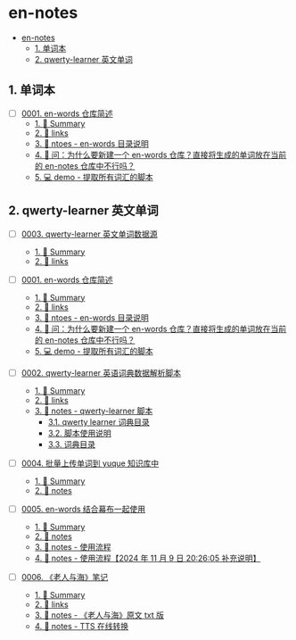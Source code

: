 # en-notes

<!-- region:toc -->
- [en-notes](#en-notes)
  - [1. 单词本](#1-单词本)
  - [2. qwerty-learner 英文单词](#2-qwerty-learner-英文单词)
<!-- endregion:toc -->

## 1. 单词本

- [ ] [0001. en-words 仓库简述](https://github.com/Tdahuyou/en-notes/tree/main/0001.%20en-words%20%E4%BB%93%E5%BA%93%E7%AE%80%E8%BF%B0/README.md) <!-- [locale](./0001.%20en-words%20%E4%BB%93%E5%BA%93%E7%AE%80%E8%BF%B0/README.md) -->  
  <!-- region:toc -->
  - [1. 📝 Summary](https://github.com/Tdahuyou/en-notes/tree/main/0001.%20en-words%20%E4%BB%93%E5%BA%93%E7%AE%80%E8%BF%B0/README.md#1--summary)
  - [2. 🔗 links](https://github.com/Tdahuyou/en-notes/tree/main/0001.%20en-words%20%E4%BB%93%E5%BA%93%E7%AE%80%E8%BF%B0/README.md#2--links)
  - [3. 📒 ntoes - en-words 目录说明](https://github.com/Tdahuyou/en-notes/tree/main/0001.%20en-words%20%E4%BB%93%E5%BA%93%E7%AE%80%E8%BF%B0/README.md#3--ntoes---en-words-目录说明)
  - [4. 🤔 问：为什么要新建一个 en-words 仓库？直接将生成的单词放在当前的 en-notes 仓库中不行吗？](https://github.com/Tdahuyou/en-notes/tree/main/0001.%20en-words%20%E4%BB%93%E5%BA%93%E7%AE%80%E8%BF%B0/README.md#4--问为什么要新建一个-en-words-仓库直接将生成的单词放在当前的-en-notes-仓库中不行吗)
  - [5. 💻 demo - 提取所有词汇的脚本](https://github.com/Tdahuyou/en-notes/tree/main/0001.%20en-words%20%E4%BB%93%E5%BA%93%E7%AE%80%E8%BF%B0/README.md#5--demo---提取所有词汇的脚本)
  <!-- endregion:toc -->

## 2. qwerty-learner 英文单词

- [ ] [0003. qwerty-learner 英文单词数据源](https://github.com/Tdahuyou/en-notes/tree/main/0003.%20qwerty-learner%20%E8%8B%B1%E6%96%87%E5%8D%95%E8%AF%8D%E6%95%B0%E6%8D%AE%E6%BA%90/README.md) <!-- [locale](./0003.%20qwerty-learner%20%E8%8B%B1%E6%96%87%E5%8D%95%E8%AF%8D%E6%95%B0%E6%8D%AE%E6%BA%90/README.md) -->  
  <!-- region:toc -->
  - [1. 📝 Summary](https://github.com/Tdahuyou/en-notes/tree/main/0003.%20qwerty-learner%20%E8%8B%B1%E6%96%87%E5%8D%95%E8%AF%8D%E6%95%B0%E6%8D%AE%E6%BA%90/README.md#1--summary)
  - [2. 🔗 links](https://github.com/Tdahuyou/en-notes/tree/main/0003.%20qwerty-learner%20%E8%8B%B1%E6%96%87%E5%8D%95%E8%AF%8D%E6%95%B0%E6%8D%AE%E6%BA%90/README.md#2--links)
  <!-- endregion:toc -->

- [ ] [0001. en-words 仓库简述](https://github.com/Tdahuyou/en-notes/tree/main/0001.%20en-words%20%E4%BB%93%E5%BA%93%E7%AE%80%E8%BF%B0/README.md) <!-- [locale](./0001.%20en-words%20%E4%BB%93%E5%BA%93%E7%AE%80%E8%BF%B0/README.md) -->  
  <!-- region:toc -->
  - [1. 📝 Summary](https://github.com/Tdahuyou/en-notes/tree/main/0001.%20en-words%20%E4%BB%93%E5%BA%93%E7%AE%80%E8%BF%B0/README.md#1--summary)
  - [2. 🔗 links](https://github.com/Tdahuyou/en-notes/tree/main/0001.%20en-words%20%E4%BB%93%E5%BA%93%E7%AE%80%E8%BF%B0/README.md#2--links)
  - [3. 📒 ntoes - en-words 目录说明](https://github.com/Tdahuyou/en-notes/tree/main/0001.%20en-words%20%E4%BB%93%E5%BA%93%E7%AE%80%E8%BF%B0/README.md#3--ntoes---en-words-目录说明)
  - [4. 🤔 问：为什么要新建一个 en-words 仓库？直接将生成的单词放在当前的 en-notes 仓库中不行吗？](https://github.com/Tdahuyou/en-notes/tree/main/0001.%20en-words%20%E4%BB%93%E5%BA%93%E7%AE%80%E8%BF%B0/README.md#4--问为什么要新建一个-en-words-仓库直接将生成的单词放在当前的-en-notes-仓库中不行吗)
  - [5. 💻 demo - 提取所有词汇的脚本](https://github.com/Tdahuyou/en-notes/tree/main/0001.%20en-words%20%E4%BB%93%E5%BA%93%E7%AE%80%E8%BF%B0/README.md#5--demo---提取所有词汇的脚本)
  <!-- endregion:toc -->

- [ ] [0002. qwerty-learner 英语词典数据解析脚本](https://github.com/Tdahuyou/en-notes/tree/main/0002.%20qwerty-learner%20%E8%8B%B1%E8%AF%AD%E8%AF%8D%E5%85%B8%E6%95%B0%E6%8D%AE%E8%A7%A3%E6%9E%90%E8%84%9A%E6%9C%AC/README.md) <!-- [locale](./0002.%20qwerty-learner%20%E8%8B%B1%E8%AF%AD%E8%AF%8D%E5%85%B8%E6%95%B0%E6%8D%AE%E8%A7%A3%E6%9E%90%E8%84%9A%E6%9C%AC/README.md) -->  
  <!-- region:toc -->
  - [1. 📝 Summary](https://github.com/Tdahuyou/en-notes/tree/main/0002.%20qwerty-learner%20%E8%8B%B1%E8%AF%AD%E8%AF%8D%E5%85%B8%E6%95%B0%E6%8D%AE%E8%A7%A3%E6%9E%90%E8%84%9A%E6%9C%AC/README.md#1--summary)
  - [2. 🔗 links](https://github.com/Tdahuyou/en-notes/tree/main/0002.%20qwerty-learner%20%E8%8B%B1%E8%AF%AD%E8%AF%8D%E5%85%B8%E6%95%B0%E6%8D%AE%E8%A7%A3%E6%9E%90%E8%84%9A%E6%9C%AC/README.md#2--links)
  - [3. 📒 notes - qwerty-learner 脚本](https://github.com/Tdahuyou/en-notes/tree/main/0002.%20qwerty-learner%20%E8%8B%B1%E8%AF%AD%E8%AF%8D%E5%85%B8%E6%95%B0%E6%8D%AE%E8%A7%A3%E6%9E%90%E8%84%9A%E6%9C%AC/README.md#3--notes---qwerty-learner-脚本)
    - [3.1. qwerty learner 词典目录](https://github.com/Tdahuyou/en-notes/tree/main/0002.%20qwerty-learner%20%E8%8B%B1%E8%AF%AD%E8%AF%8D%E5%85%B8%E6%95%B0%E6%8D%AE%E8%A7%A3%E6%9E%90%E8%84%9A%E6%9C%AC/README.md#31-qwerty-learner-词典目录)
    - [3.2. 脚本使用说明](https://github.com/Tdahuyou/en-notes/tree/main/0002.%20qwerty-learner%20%E8%8B%B1%E8%AF%AD%E8%AF%8D%E5%85%B8%E6%95%B0%E6%8D%AE%E8%A7%A3%E6%9E%90%E8%84%9A%E6%9C%AC/README.md#32-脚本使用说明)
    - [3.3. 词典目录](https://github.com/Tdahuyou/en-notes/tree/main/0002.%20qwerty-learner%20%E8%8B%B1%E8%AF%AD%E8%AF%8D%E5%85%B8%E6%95%B0%E6%8D%AE%E8%A7%A3%E6%9E%90%E8%84%9A%E6%9C%AC/README.md#33-词典目录)
  <!-- endregion:toc -->

- [ ] [0004. 批量上传单词到 yuque 知识库中](https://github.com/Tdahuyou/en-notes/tree/main/0004.%20%E6%89%B9%E9%87%8F%E4%B8%8A%E4%BC%A0%E5%8D%95%E8%AF%8D%E5%88%B0%20yuque%20%E7%9F%A5%E8%AF%86%E5%BA%93%E4%B8%AD/README.md) <!-- [locale](./0004.%20%E6%89%B9%E9%87%8F%E4%B8%8A%E4%BC%A0%E5%8D%95%E8%AF%8D%E5%88%B0%20yuque%20%E7%9F%A5%E8%AF%86%E5%BA%93%E4%B8%AD/README.md) -->  
  <!-- region:toc -->
  - [1. 📝 Summary](https://github.com/Tdahuyou/en-notes/tree/main/0004.%20%E6%89%B9%E9%87%8F%E4%B8%8A%E4%BC%A0%E5%8D%95%E8%AF%8D%E5%88%B0%20yuque%20%E7%9F%A5%E8%AF%86%E5%BA%93%E4%B8%AD/README.md#1--summary)
  - [2. 📒 notes](https://github.com/Tdahuyou/en-notes/tree/main/0004.%20%E6%89%B9%E9%87%8F%E4%B8%8A%E4%BC%A0%E5%8D%95%E8%AF%8D%E5%88%B0%20yuque%20%E7%9F%A5%E8%AF%86%E5%BA%93%E4%B8%AD/README.md#2--notes)
  <!-- endregion:toc -->

- [ ] [0005. en-words 结合幕布一起使用](https://github.com/Tdahuyou/en-notes/tree/main/0005.%20en-words%20%E7%BB%93%E5%90%88%E5%B9%95%E5%B8%83%E4%B8%80%E8%B5%B7%E4%BD%BF%E7%94%A8/README.md) <!-- [locale](./0005.%20en-words%20%E7%BB%93%E5%90%88%E5%B9%95%E5%B8%83%E4%B8%80%E8%B5%B7%E4%BD%BF%E7%94%A8/README.md) -->  
  <!-- region:toc -->
  - [1. 📝 Summary](https://github.com/Tdahuyou/en-notes/tree/main/0005.%20en-words%20%E7%BB%93%E5%90%88%E5%B9%95%E5%B8%83%E4%B8%80%E8%B5%B7%E4%BD%BF%E7%94%A8/README.md#1--summary)
  - [2. 🔗 notes](https://github.com/Tdahuyou/en-notes/tree/main/0005.%20en-words%20%E7%BB%93%E5%90%88%E5%B9%95%E5%B8%83%E4%B8%80%E8%B5%B7%E4%BD%BF%E7%94%A8/README.md#2--notes)
  - [3. 📒 notes - 使用流程](https://github.com/Tdahuyou/en-notes/tree/main/0005.%20en-words%20%E7%BB%93%E5%90%88%E5%B9%95%E5%B8%83%E4%B8%80%E8%B5%B7%E4%BD%BF%E7%94%A8/README.md#3--notes---使用流程)
  - [4. 📒 notes - 使用流程【2024 年 11 月 9 日 20:26:05 补充说明】](https://github.com/Tdahuyou/en-notes/tree/main/0005.%20en-words%20%E7%BB%93%E5%90%88%E5%B9%95%E5%B8%83%E4%B8%80%E8%B5%B7%E4%BD%BF%E7%94%A8/README.md#4--notes---使用流程2024-年-11-月-9-日-20:26:05-补充说明)
  <!-- endregion:toc -->

- [ ] [0006. 《老人与海》笔记](https://github.com/Tdahuyou/en-notes/tree/main/0006.%20%E3%80%8A%E8%80%81%E4%BA%BA%E4%B8%8E%E6%B5%B7%E3%80%8B%E7%AC%94%E8%AE%B0/README.md) <!-- [locale](./0006.%20%E3%80%8A%E8%80%81%E4%BA%BA%E4%B8%8E%E6%B5%B7%E3%80%8B%E7%AC%94%E8%AE%B0/README.md) -->  
  <!-- region:toc -->
  - [1. 📝 Summary](https://github.com/Tdahuyou/en-notes/tree/main/0006.%20%E3%80%8A%E8%80%81%E4%BA%BA%E4%B8%8E%E6%B5%B7%E3%80%8B%E7%AC%94%E8%AE%B0/README.md#1--summary)
  - [2. 🔗 links](https://github.com/Tdahuyou/en-notes/tree/main/0006.%20%E3%80%8A%E8%80%81%E4%BA%BA%E4%B8%8E%E6%B5%B7%E3%80%8B%E7%AC%94%E8%AE%B0/README.md#2--links)
  - [3. 📒 notes - 《老人与海》原文 txt 版](https://github.com/Tdahuyou/en-notes/tree/main/0006.%20%E3%80%8A%E8%80%81%E4%BA%BA%E4%B8%8E%E6%B5%B7%E3%80%8B%E7%AC%94%E8%AE%B0/README.md#3--notes---老人与海原文-txt-版)
  - [4. 📒 notes - TTS 在线转换](https://github.com/Tdahuyou/en-notes/tree/main/0006.%20%E3%80%8A%E8%80%81%E4%BA%BA%E4%B8%8E%E6%B5%B7%E3%80%8B%E7%AC%94%E8%AE%B0/README.md#4--notes---tts-在线转换)
  <!-- endregion:toc -->
